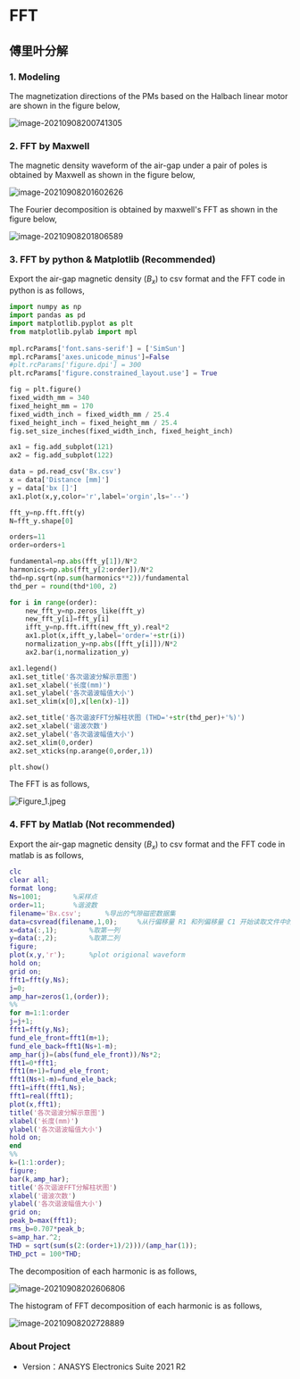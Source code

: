 # FFT

## 傅里叶分解

### 1. Modeling

The magnetization directions of the PMs based on the Halbach linear motor are shown in the figure below,

![image-20210908200741305](https://cdn.jsdelivr.net/gh/kishomoe/blogpic@master/picgo/image-20210908200741305.png)

### 2. FFT by Maxwell

The magnetic density waveform of the air-gap under a pair of poles is obtained by Maxwell as  shown in the figure below,

![image-20210908201602626](https://cdn.jsdelivr.net/gh/kishomoe/blogpic@master/picgo/image-20210908201602626.png)

The Fourier decomposition is obtained by maxwell's FFT as shown in the figure below,

![image-20210908201806589](https://cdn.jsdelivr.net/gh/kishomoe/blogpic@master/picgo/image-20210908201806589.png)

### 3. FFT by python & Matplotlib (Recommended)

Export the air-gap magnetic density ($B_x$) to csv format and the FFT code in python is as follows,

```python
import numpy as np
import pandas as pd
import matplotlib.pyplot as plt
from matplotlib.pylab import mpl
 
mpl.rcParams['font.sans-serif'] = ['SimSun']
mpl.rcParams['axes.unicode_minus']=False
#plt.rcParams['figure.dpi'] = 300
plt.rcParams['figure.constrained_layout.use'] = True

fig = plt.figure()
fixed_width_mm = 340
fixed_height_mm = 170
fixed_width_inch = fixed_width_mm / 25.4
fixed_height_inch = fixed_height_mm / 25.4
fig.set_size_inches(fixed_width_inch, fixed_height_inch)

ax1 = fig.add_subplot(121)
ax2 = fig.add_subplot(122)

data = pd.read_csv('Bx.csv')
x = data['Distance [mm]']
y = data['bx []']
ax1.plot(x,y,color='r',label='orgin',ls='--')

fft_y=np.fft.fft(y)
N=fft_y.shape[0]

orders=11
order=orders+1

fundamental=np.abs(fft_y[1])/N*2
harmonics=np.abs(fft_y[2:order])/N*2
thd=np.sqrt(np.sum(harmonics**2))/fundamental
thd_per = round(thd*100, 2)

for i in range(order):
	new_fft_y=np.zeros_like(fft_y)
	new_fft_y[i]=fft_y[i]
	ifft_y=np.fft.ifft(new_fft_y).real*2
	ax1.plot(x,ifft_y,label='order='+str(i))
	normalization_y=np.abs([fft_y[i]])/N*2
	ax2.bar(i,normalization_y)

ax1.legend()
ax1.set_title('各次谐波分解示意图')
ax1.set_xlabel('长度(mm)')
ax1.set_ylabel('各次谐波幅值大小')
ax1.set_xlim(x[0],x[len(x)-1])

ax2.set_title('各次谐波FFT分解柱状图 (THD='+str(thd_per)+'%)')
ax2.set_xlabel('谐波次数')
ax2.set_ylabel('各次谐波幅值大小')
ax2.set_xlim(0,order)
ax2.set_xticks(np.arange(0,order,1))

plt.show()

```

The FFT is as follows,

![Figure_1.jpeg](https://s2.loli.net/2023/09/26/y6nZUO17WlaIRH4.jpg)

### 4. FFT by Matlab (Not recommended)

Export the air-gap magnetic density ($B_x$) to csv format and the FFT code in matlab is as follows,

```matlab
clc
clear all;
format long;
Ns=1001;		%采样点
order=11;		%谐波数
filename='Bx.csv';		%导出的气隙磁密数据集
data=csvread(filename,1,0);     %从行偏移量 R1 和列偏移量 C1 开始读取文件中的数据
x=data(:,1);        %取第一列
y=data(:,2);        %取第二列
figure;
plot(x,y,'r');      %plot origional waveform
hold on;
grid on;
fft1=fft(y,Ns);
j=0;
amp_har=zeros(1,(order));
%%
for m=1:1:order
j=j+1;
fft1=fft(y,Ns);
fund_ele_front=fft1(m+1);
fund_ele_back=fft1(Ns+1-m);
amp_har(j)=(abs(fund_ele_front))/Ns*2;
fft1=0*fft1;
fft1(m+1)=fund_ele_front;
fft1(Ns+1-m)=fund_ele_back;
fft1=ifft(fft1,Ns);
fft1=real(fft1);
plot(x,fft1);
title('各次谐波分解示意图')
xlabel('长度(mm)')
ylabel('各次谐波幅值大小')
hold on;
end
%%
k=(1:1:order);
figure;
bar(k,amp_har);
title('各次谐波FFT分解柱状图')
xlabel('谐波次数')
ylabel('各次谐波幅值大小')
grid on;
peak_b=max(fft1);
rms_b=0.707*peak_b;
s=amp_har.^2;
THD = sqrt(sum(s(2:(order+1)/2)))/(amp_har(1));
THD_pct = 100*THD;
```

The decomposition of each harmonic is as follows,

![image-20210908202606806](https://cdn.jsdelivr.net/gh/kishomoe/blogpic@master/picgo/image-20210908202606806.png)

The histogram of FFT decomposition of each harmonic is as follows,

![image-20210908202728889](https://cdn.jsdelivr.net/gh/kishomoe/blogpic@master/picgo/image-20210908202728889.png)

### About Project

- Version：ANASYS Electronics Suite 2021 R2

